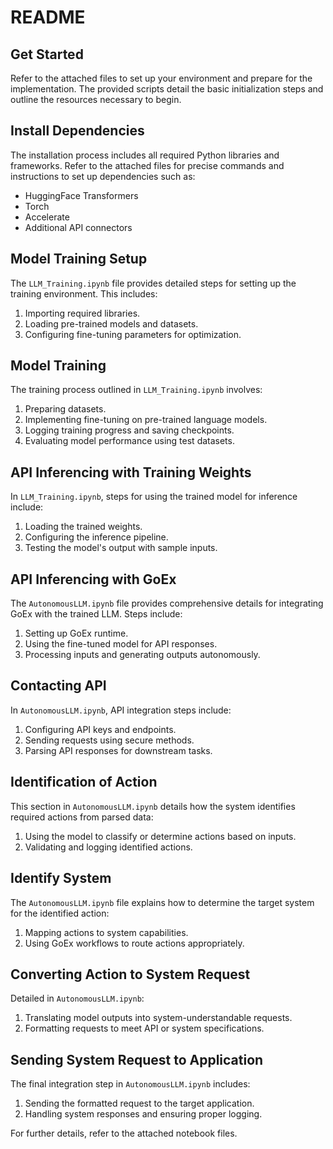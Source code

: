 # README

## Get Started
Refer to the attached files to set up your environment and prepare for the implementation. The provided scripts detail the basic initialization steps and outline the resources necessary to begin.

## Install Dependencies
The installation process includes all required Python libraries and frameworks. Refer to the attached files for precise commands and instructions to set up dependencies such as:
- HuggingFace Transformers
- Torch
- Accelerate
- Additional API connectors

## Model Training Setup
The `LLM_Training.ipynb` file provides detailed steps for setting up the training environment. This includes:
1. Importing required libraries.
2. Loading pre-trained models and datasets.
3. Configuring fine-tuning parameters for optimization.

## Model Training
The training process outlined in `LLM_Training.ipynb` involves:
1. Preparing datasets.
2. Implementing fine-tuning on pre-trained language models.
3. Logging training progress and saving checkpoints.
4. Evaluating model performance using test datasets.

## API Inferencing with Training Weights
In `LLM_Training.ipynb`, steps for using the trained model for inference include:
1. Loading the trained weights.
2. Configuring the inference pipeline.
3. Testing the model's output with sample inputs.

## API Inferencing with GoEx
The `AutonomousLLM.ipynb` file provides comprehensive details for integrating GoEx with the trained LLM. Steps include:
1. Setting up GoEx runtime.
2. Using the fine-tuned model for API responses.
3. Processing inputs and generating outputs autonomously.

## Contacting API
In `AutonomousLLM.ipynb`, API integration steps include:
1. Configuring API keys and endpoints.
2. Sending requests using secure methods.
3. Parsing API responses for downstream tasks.

## Identification of Action
This section in `AutonomousLLM.ipynb` details how the system identifies required actions from parsed data:
1. Using the model to classify or determine actions based on inputs.
2. Validating and logging identified actions.

## Identify System
The `AutonomousLLM.ipynb` file explains how to determine the target system for the identified action:
1. Mapping actions to system capabilities.
2. Using GoEx workflows to route actions appropriately.

## Converting Action to System Request
Detailed in `AutonomousLLM.ipynb`:
1. Translating model outputs into system-understandable requests.
2. Formatting requests to meet API or system specifications.

## Sending System Request to Application
The final integration step in `AutonomousLLM.ipynb` includes:
1. Sending the formatted request to the target application.
2. Handling system responses and ensuring proper logging.

For further details, refer to the attached notebook files.

